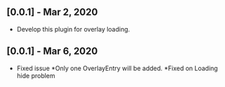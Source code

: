 ## [0.0.1] - Mar 2, 2020

* Develop this plugin for overlay loading.

## [0.0.1] - Mar 6, 2020

* Fixed issue
*Only one OverlayEntry will be added.
*Fixed on Loading hide problem